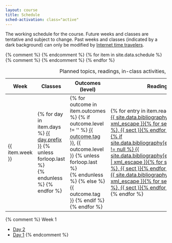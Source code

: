 ```yaml
---
layout: course
title: Schedule
sched-activation: class="active"
---
```

The working schedule for the course. Future weeks and classes are tentative and subject to change. Past weeks and classes (indicated by a dark background) can only be modified by [Internet time travelers](http://arxiv.org/abs/1312.7128).

<table class="table">
<caption class="ignore-caption">Planned topics, readings, in-class activities, and out-of-class assignments</caption>
<thead><tr>
<th scope="col">Week</th><th scope="col">Classes</th><th scope="col">Outcomes (level)</th><th scope="col">Readings</th>
{% comment %}
<th scope="col">Activities</th>
{% endcomment %}
<th scope="col">Assignments</th>
</tr></thead>
<tbody>
{% for item in site.data.schedule %}
	<tr class="{{ item.completed }}">
		<td>{{ item.week }}</td>
                <td>
                        {% for day in item.days %}
                           <a href="Week{{ item.week }}-{{ day.prefix }}.html" class="{{day.completed}}">{{ day.prefix }}</a>
                           {% unless forloop.last %}<br/>{% endunless %}
                        {% endfor %}
                </td>
		<td>
                  {% for outcome in item.outcomes %}
                    {% if outcome.level != '' %}
                      <abbr title="{{ site.data.outcomes[outcome.tag].full }}">{{ outcome.tag }}</abbr>, {{ outcome.level }}
                      {% unless forloop.last %}<br/>{% endunless %}
                    {% else %}
                      {{ outcome.tag }}
                    {% endif %}
                  {% endfor %}
                </td>
		<td>
			{% for entry in item.readings %}
			   <div class="visible-sm visible-md visible-lg compact">
			   <a href="{{ site.data.bibliography[entry.tag].url | escape }}">
{{ site.data.bibliography[entry.tag].title | xml_escape }}{% for sect in entry.sect %}, {{ sect }}{% endfor %}
   			   </a>
			   </div>
			   <div class="visible-xs compact">
			   <a href="{{ site.data.bibliography[entry.tag].url | escape }}">
{% if site.data.bibliography[entry.tag].shorter != null %}
{{ site.data.bibliography[entry.tag].shorter | xml_escape }}{% for sect in entry.sect %}, {{ sect }}{% endfor %}
{% else %}
{{ site.data.bibliography[entry.tag].title | xml_escape }}{% for sect in entry.sect %}, {{ sect }}{% endfor %}
{% endif %}
			   </a>
			   </div>
			{% endfor %}
		</td>
{% comment %}
		<td>
			{% for activity in item.activities %}
			   {{ activity.name }}
			{% comment %}
			   <a href="{{ activity.url | escape }}">{{ activity.name | xml_escape }}</a>
			{% endcomment %}
			{% endfor %}
		</td>
{% endcomment %}
		<td>
			{% for assignment in item.assignments %}
			   <a href="{{ assignment.url | escape }}">{{ assignment.name | xml_escape }}</a><br/>
			{% endfor %}
		</td>
	</tr>
{% endfor %}
</tbody>
</table>

{% comment %}
Week 1

* [Day 2](Week1-Day2.html "Week 1, Day 2")
* [Day 1](Week1-Day1.html "Week 1, Day 1")
{% endcomment %}